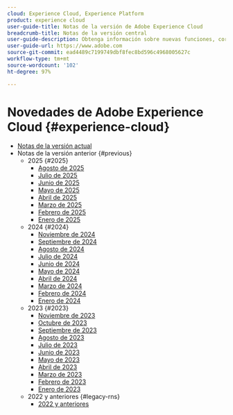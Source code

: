 ```yaml
---
cloud: Experience Cloud, Experience Platform
product: experience cloud
user-guide-title: Notas de la versión de Adobe Experience Cloud
breadcrumb-title: Notas de la versión central
user-guide-description: Obtenga información sobre nuevas funciones, correcciones y avisos importantes de Adobe Experience Cloud y Experience Platform.
user-guide-url: https://www.adobe.com
source-git-commit: ead4489c7199749dbf8fec8bd596c4968005627c
workflow-type: tm+mt
source-wordcount: '102'
ht-degree: 97%

---
```



# Novedades de Adobe Experience Cloud {#experience-cloud}

+ [Notas de la versión actual](current.md)
+ Notas de la versión anterior {#previous}
   + 2025 {#2025}
      + [Agosto de 2025](c-legacy-releases/2025/08132025.md)
      + [Julio de 2025](c-legacy-releases/2025/07162025.md)
      + [Junio de 2025](c-legacy-releases/2025/06182025.md)
      + [Mayo de 2025](c-legacy-releases/2025/05142025.md)
      + [Abril de 2025](c-legacy-releases/2025/04162025.md)
      + [Marzo de 2025](c-legacy-releases/2025/03122025.md)
      + [Febrero de 2025](c-legacy-releases/2025/02122025.md)
      + [Enero de 2025](c-legacy-releases/2025/01222025.md)
   + 2024 {#2024}
      + [Noviembre de 2024](c-legacy-releases/2024/10232024.md)
      + [Septiembre de 2024](c-legacy-releases/2024/09122024.md)
      + [Agosto de 2024](c-legacy-releases/2024/08142024.md)
      + [Julio de 2024](c-legacy-releases/2024/07172024.md)
      + [Junio de 2024](c-legacy-releases/2024/06122024.md)
      + [Mayo de 2024](c-legacy-releases/2024/05152024.md)
      + [Abril de 2024](c-legacy-releases/2024/04172024.md)
      + [Marzo de 2024](c-legacy-releases/2024/03132024.md)
      + [Febrero de 2024](c-legacy-releases/2024/02142024.md)
      + [Enero de 2024](c-legacy-releases/2024/01112024.md)
   + 2023 {#2023}
      + [Noviembre de 2023](c-legacy-releases/2023/10252023.md)
      + [Octubre de 2023](c-legacy-releases/2023/10042023.md)
      + [Septiembre de 2023](c-legacy-releases/2023/09132023.md)
      + [Agosto de 2023](c-legacy-releases/2023/08092023.md)
      + [Julio de 2023](c-legacy-releases/2023/07122023.md)
      + [Junio de 2023](c-legacy-releases/2023/06072023.md)
      + [Mayo de 2023](c-legacy-releases/2023/05102023.md)
      + [Abril de 2023](c-legacy-releases/2023/04122023.md)
      + [Marzo de 2023](c-legacy-releases/2023/03082023.md)
      + [Febrero de 2023](c-legacy-releases/2023/02082023.md)
      + [Enero de 2023](c-legacy-releases/2023/01112023.md)
   + 2022 y anteriores {#legacy-rns}
      + [2022 y anteriores](c-legacy-releases/2022-earlier.md)